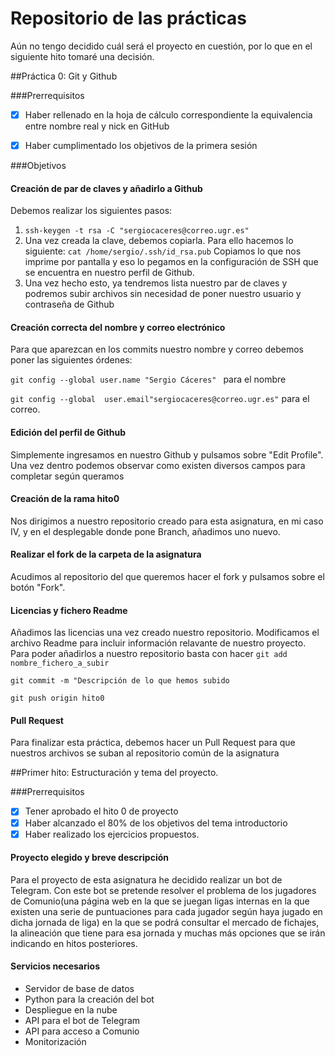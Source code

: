 # Repositorio de las prácticas

Aún no tengo decidido cuál será el proyecto en cuestión, por lo que en el siguiente hito tomaré una decisión.

##Práctica 0: Git y Github

###Prerrequisitos

- [x] 	Haber rellenado en la hoja de cálculo correspondiente la equivalencia entre nombre real y nick en GitHub

- [x]	Haber cumplimentado los objetivos de la primera sesión

###Objetivos

#### Creación de par de claves y añadirlo a Github

Debemos realizar los siguientes pasos:

1. ``ssh-keygen -t rsa -C "sergiocaceres@correo.ugr.es"``
2. Una vez creada la clave, debemos copiarla. Para ello hacemos lo siguiente: ``cat /home/sergio/.ssh/id_rsa.pub`` Copiamos lo que nos imprime por pantalla y eso lo pegamos en la configuración de SSH que se encuentra en nuestro perfil de Github.
3. Una vez hecho esto, ya tendremos lista nuestro par de claves y podremos subir archivos sin necesidad de poner nuestro usuario y contraseña de Github

#### Creación correcta del nombre y correo electrónico

Para que aparezcan en los commits nuestro nombre y correo debemos poner las siguientes órdenes:

``git config --global user.name "Sergio Cáceres" `` para el nombre

``git config --global  user.email"sergiocaceres@correo.ugr.es"`` para el correo.

#### Edición del perfil de Github

Simplemente ingresamos en nuestro Github y pulsamos sobre "Edit Profile". Una vez dentro podemos observar como existen diversos campos para completar según queramos

#### Creación de la rama hito0

Nos dirigimos a nuestro repositorio creado para esta asignatura, en mi caso IV, y en el desplegable donde pone Branch, añadimos uno nuevo.

#### Realizar el fork de la carpeta de la asignatura

Acudimos al repositorio del que queremos hacer el fork y pulsamos sobre el botón "Fork".

#### Licencias y fichero Readme

Añadimos las licencias una vez creado nuestro repositorio. Modificamos el archivo Readme para incluir información relavante de nuestro proyecto.
Para poder añadirlos a nuestro repositorio basta con hacer ``git add nombre_fichero_a_subir``

``git commit -m "Descripción de lo que hemos subido``

``git push origin hito0``

#### Pull Request

Para finalizar esta práctica, debemos hacer un Pull Request para que nuestros archivos se suban al repositorio común de la asignatura



##Primer hito: Estructuración y tema del proyecto.

###Prerrequisitos

- [x] Tener aprobado el hito 0 de proyecto
- [x] Haber alcanzado el 80% de los objetivos del tema introductorio 
- [x] Haber realizado los ejercicios propuestos.

#### Proyecto elegido y breve descripción

Para el proyecto de esta asignatura he decidido realizar un bot de Telegram. Con este bot se pretende resolver el problema de los jugadores de Comunio(una página web en la que se juegan ligas internas en la que existen una serie de puntuaciones para cada jugador según haya jugado en dicha jornada de liga) en la que se podrá consultar el mercado de fichajes, la alineación que tiene para esa jornada y muchas más opciones que se irán indicando en hitos posteriores.

#### Servicios necesarios

- Servidor de base de datos
- Python para la creación del bot
- Despliegue en la nube
- API para el bot de Telegram
- API para acceso a Comunio
- Monitorización
